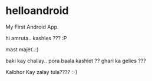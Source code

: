 helloandroid
======
My First Android App.

hi amruta.. kashies ??? :P

mast majet..:)

baki kay challay..
pora baala kashiet ??
ghari ka gelies ???

Kalbhor Kay zalay tula????
:-)